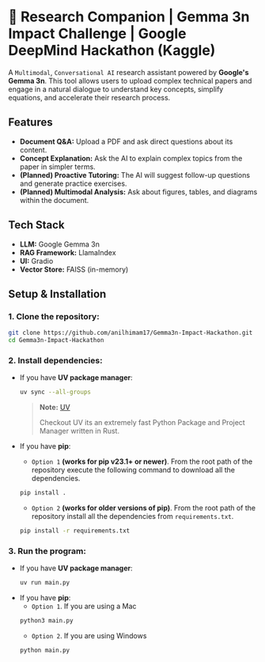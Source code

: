 # 🔬 Research Companion | Gemma 3n Impact Challenge | Google DeepMind Hackathon (Kaggle)

A `Multimodal`, `Conversational AI` research assistant powered by **Google's Gemma 3n**. This tool allows users to upload complex technical papers and engage in a natural dialogue to understand key concepts, simplify equations, and accelerate their research process.

## Features
- **Document Q&A:** Upload a PDF and ask direct questions about its content.
- **Concept Explanation:** Ask the AI to explain complex topics from the paper in simpler terms.
- **(Planned) Proactive Tutoring:** The AI will suggest follow-up questions and generate practice exercises.
- **(Planned) Multimodal Analysis:** Ask about figures, tables, and diagrams within the document.

## Tech Stack
- **LLM:** Google Gemma 3n
- **RAG Framework:** LlamaIndex
- **UI:** Gradio
- **Vector Store:** FAISS (in-memory)

## Setup & Installation

### 1. Clone the repository:
   ```bash
   git clone https://github.com/anilhimam17/Gemma3n-Impact-Hackathon.git
   cd Gemma3n-Impact-Hackathon
   ```
### 2. Install dependencies:
- If you have **UV package manager**: 
    ```bash
    uv sync --all-groups
    ```

    > **Note:** [UV](https://github.com/astral-sh/uv)
    >
    > Checkout UV its an extremely fast Python Package and Project Manager written in Rust.
- If you have **pip**:
    - `Option 1` **(works for pip v23.1+ or newer)**. From the root path of the repository execute the following command to download all the dependencies.
    ```bash
    pip install .
    ```
    - `Option 2` **(works for older versions of pip)**. From the root path of the repository install all the dependencies from `requirements.txt`.
    ```bash
    pip install -r requirements.txt
    ```
### 3. Run the program:
- If you have **UV package manager**: 
    ```bash
    uv run main.py
    ```
- If you have **pip**:
    - `Option 1`. If you are using a Mac
    ```bash
    python3 main.py
    ```
    - `Option 2`. If you are using Windows
    ```bash
    python main.py
    ```